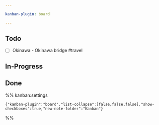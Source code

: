 ```yaml
---

kanban-plugin: board

---
```


## Todo

- [ ] Okinawa - Okinawa bridge #travel


## In-Progress



## Done





%% kanban:settings
```
{"kanban-plugin":"board","list-collapse":[false,false,false],"show-checkboxes":true,"new-note-folder":"Kanban"}
```
%%
